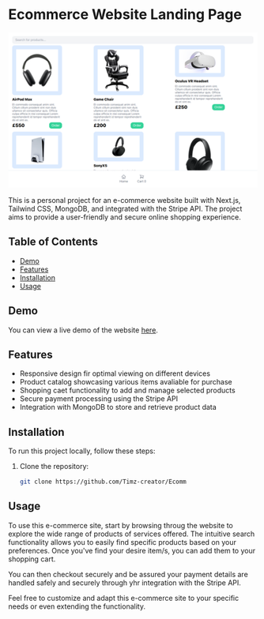 # Ecommerce Website Landing Page

![Project Banner](./Ecomm.png)

This is a personal project for an e-commerce website built with Next.js, Tailwind CSS, MongoDB, and integrated with the Stripe API. The project aims to provide a user-friendly and secure online shopping experience.

## Table of Contents

- [Demo](#demo)
- [Features](#features)
- [Installation](#installation)
- [Usage](#usage)

## Demo

You can view a live demo of the website [here](https://ecomm-rho-rosy.vercel.app/).

## Features

- Responsive design fir optimal viewing on different devices
- Product catalog showcasing various items avaliable for purchase
- Shopping caet functionality to add and manage selected products
- Secure payment processing using the Stripe API
- Integration with MongoDB to store and retrieve product data

## Installation

To run this project locally, follow these steps:

1. Clone the repository:

   ```bash
   git clone https://github.com/Timz-creator/Ecomm
   ```

## Usage

To use this e-commerce site, start by browsing throug the website to explore the wide range of products of services offered. The intuitive search functionality allows you to easily find specific products based on your preferences. Once you've find your desire item/s, you can add them to your shopping cart.

You can then checkout securely and be assured your payment details are handled safely and securely through yhr integration with the Stripe API.

Feel free to customize and adapt this e-commerce site to your specific needs or even extending the functionality.
